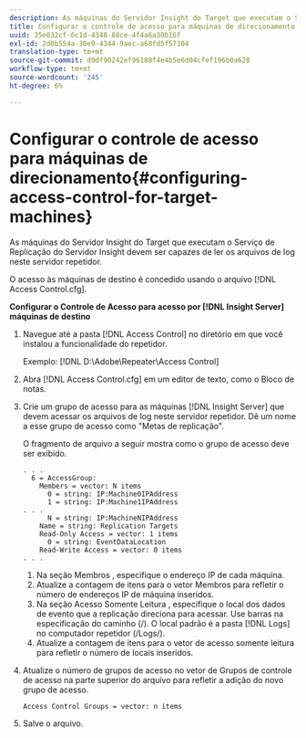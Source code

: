 ```yaml
---
description: As máquinas do Servidor Insight do Target que executam o Serviço de Replicação do Servidor Insight devem ser capazes de ler os arquivos de log neste servidor repetidor.
title: Configurar o controle de acesso para máquinas de direcionamento
uuid: 35e032cf-6c1d-4348-88ce-4f4a6a30b16f
exl-id: 2d0b554a-30e9-4344-9aec-a68fd5f57304
translation-type: tm+mt
source-git-commit: d9df90242ef96188f4e4b5e6d04cfef196b0a628
workflow-type: tm+mt
source-wordcount: '245'
ht-degree: 6%

---
```


# Configurar o controle de acesso para máquinas de direcionamento{#configuring-access-control-for-target-machines}

As máquinas do Servidor Insight do Target que executam o Serviço de Replicação do Servidor Insight devem ser capazes de ler os arquivos de log neste servidor repetidor.

O acesso às máquinas de destino é concedido usando o arquivo [!DNL Access Control.cfg].

**Configurar o Controle de Acesso para acesso por  [!DNL Insight Server] máquinas de destino**

1. Navegue até a pasta [!DNL Access Control] no diretório em que você instalou a funcionalidade do repetidor.

   Exemplo: [!DNL D:\Adobe\Repeater\Access Control]

1. Abra [!DNL Access Control.cfg] em um editor de texto, como o Bloco de notas.
1. Crie um grupo de acesso para as máquinas [!DNL Insight Server] que devem acessar os arquivos de log neste servidor repetidor. Dê um nome a esse grupo de acesso como &quot;Metas de replicação&quot;.

   O fragmento de arquivo a seguir mostra como o grupo de acesso deve ser exibido.

   ```
   . . . 
     6 = AccessGroup: 
       Members = vector: N items 
         0 = string: IP:Machine0IPAddress 
         1 = string: IP:Machine1IPAddress 
   . . . 
         N = string: IP:MachineNIPAddress 
       Name = string: Replication Targets 
       Read-Only Access = vector: 1 items 
         0 = string: EventDataLocation 
       Read-Write Access = vector: 0 items 
   . . .
   ```

   1. Na seção Membros , especifique o endereço IP de cada máquina.
   1. Atualize a contagem de itens para o vetor Membros para refletir o número de endereços IP de máquina inseridos.
   1. Na seção Acesso Somente Leitura , especifique o local dos dados de evento que a replicação direciona para acessar. Use barras na especificação do caminho (/). O local padrão é a pasta [!DNL Logs] no computador repetidor (/Logs/).
   1. Atualize a contagem de itens para o vetor de acesso somente leitura para refletir o número de locais inseridos.

1. Atualize o número de grupos de acesso no vetor de Grupos de controle de acesso na parte superior do arquivo para refletir a adição do novo grupo de acesso.

   ```
   Access Control Groups = vector: n items
   ```

1. Salve o arquivo.

